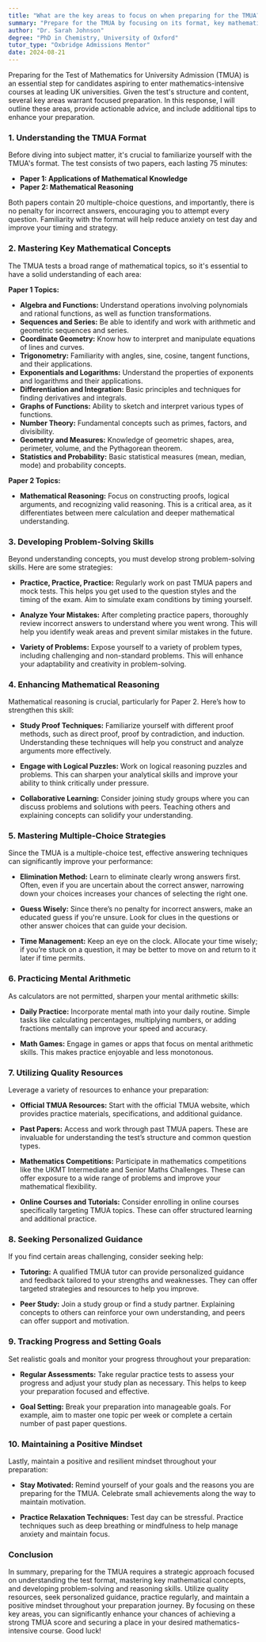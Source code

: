 ```yaml
---
title: "What are the key areas to focus on when preparing for the TMUA?"
summary: "Prepare for the TMUA by focusing on its format, key mathematical areas, and effective study strategies to excel in university admissions."
author: "Dr. Sarah Johnson"
degree: "PhD in Chemistry, University of Oxford"
tutor_type: "Oxbridge Admissions Mentor"
date: 2024-08-21
---
```


Preparing for the Test of Mathematics for University Admission (TMUA) is an essential step for candidates aspiring to enter mathematics-intensive courses at leading UK universities. Given the test's structure and content, several key areas warrant focused preparation. In this response, I will outline these areas, provide actionable advice, and include additional tips to enhance your preparation. 

### 1. Understanding the TMUA Format

Before diving into subject matter, it's crucial to familiarize yourself with the TMUA's format. The test consists of two papers, each lasting 75 minutes:

- **Paper 1: Applications of Mathematical Knowledge**
- **Paper 2: Mathematical Reasoning**

Both papers contain 20 multiple-choice questions, and importantly, there is no penalty for incorrect answers, encouraging you to attempt every question. Familiarity with the format will help reduce anxiety on test day and improve your timing and strategy.

### 2. Mastering Key Mathematical Concepts

The TMUA tests a broad range of mathematical topics, so it's essential to have a solid understanding of each area:

**Paper 1 Topics:**
- **Algebra and Functions:** Understand operations involving polynomials and rational functions, as well as function transformations.
- **Sequences and Series:** Be able to identify and work with arithmetic and geometric sequences and series.
- **Coordinate Geometry:** Know how to interpret and manipulate equations of lines and curves.
- **Trigonometry:** Familiarity with angles, sine, cosine, tangent functions, and their applications.
- **Exponentials and Logarithms:** Understand the properties of exponents and logarithms and their applications.
- **Differentiation and Integration:** Basic principles and techniques for finding derivatives and integrals.
- **Graphs of Functions:** Ability to sketch and interpret various types of functions.
- **Number Theory:** Fundamental concepts such as primes, factors, and divisibility.
- **Geometry and Measures:** Knowledge of geometric shapes, area, perimeter, volume, and the Pythagorean theorem.
- **Statistics and Probability:** Basic statistical measures (mean, median, mode) and probability concepts.

**Paper 2 Topics:**
- **Mathematical Reasoning:** Focus on constructing proofs, logical arguments, and recognizing valid reasoning. This is a critical area, as it differentiates between mere calculation and deeper mathematical understanding.

### 3. Developing Problem-Solving Skills

Beyond understanding concepts, you must develop strong problem-solving skills. Here are some strategies:

- **Practice, Practice, Practice:** Regularly work on past TMUA papers and mock tests. This helps you get used to the question styles and the timing of the exam. Aim to simulate exam conditions by timing yourself.

- **Analyze Your Mistakes:** After completing practice papers, thoroughly review incorrect answers to understand where you went wrong. This will help you identify weak areas and prevent similar mistakes in the future.

- **Variety of Problems:** Expose yourself to a variety of problem types, including challenging and non-standard problems. This will enhance your adaptability and creativity in problem-solving.

### 4. Enhancing Mathematical Reasoning

Mathematical reasoning is crucial, particularly for Paper 2. Here’s how to strengthen this skill:

- **Study Proof Techniques:** Familiarize yourself with different proof methods, such as direct proof, proof by contradiction, and induction. Understanding these techniques will help you construct and analyze arguments more effectively.

- **Engage with Logical Puzzles:** Work on logical reasoning puzzles and problems. This can sharpen your analytical skills and improve your ability to think critically under pressure.

- **Collaborative Learning:** Consider joining study groups where you can discuss problems and solutions with peers. Teaching others and explaining concepts can solidify your understanding.

### 5. Mastering Multiple-Choice Strategies

Since the TMUA is a multiple-choice test, effective answering techniques can significantly improve your performance:

- **Elimination Method:** Learn to eliminate clearly wrong answers first. Often, even if you are uncertain about the correct answer, narrowing down your choices increases your chances of selecting the right one.

- **Guess Wisely:** Since there’s no penalty for incorrect answers, make an educated guess if you're unsure. Look for clues in the questions or other answer choices that can guide your decision.

- **Time Management:** Keep an eye on the clock. Allocate your time wisely; if you’re stuck on a question, it may be better to move on and return to it later if time permits.

### 6. Practicing Mental Arithmetic

As calculators are not permitted, sharpen your mental arithmetic skills:

- **Daily Practice:** Incorporate mental math into your daily routine. Simple tasks like calculating percentages, multiplying numbers, or adding fractions mentally can improve your speed and accuracy.

- **Math Games:** Engage in games or apps that focus on mental arithmetic skills. This makes practice enjoyable and less monotonous.

### 7. Utilizing Quality Resources

Leverage a variety of resources to enhance your preparation:

- **Official TMUA Resources:** Start with the official TMUA website, which provides practice materials, specifications, and additional guidance.

- **Past Papers:** Access and work through past TMUA papers. These are invaluable for understanding the test’s structure and common question types.

- **Mathematics Competitions:** Participate in mathematics competitions like the UKMT Intermediate and Senior Maths Challenges. These can offer exposure to a wide range of problems and improve your mathematical flexibility.

- **Online Courses and Tutorials:** Consider enrolling in online courses specifically targeting TMUA topics. These can offer structured learning and additional practice.

### 8. Seeking Personalized Guidance

If you find certain areas challenging, consider seeking help:

- **Tutoring:** A qualified TMUA tutor can provide personalized guidance and feedback tailored to your strengths and weaknesses. They can offer targeted strategies and resources to help you improve.

- **Peer Study:** Join a study group or find a study partner. Explaining concepts to others can reinforce your own understanding, and peers can offer support and motivation.

### 9. Tracking Progress and Setting Goals

Set realistic goals and monitor your progress throughout your preparation:

- **Regular Assessments:** Take regular practice tests to assess your progress and adjust your study plan as necessary. This helps to keep your preparation focused and effective.

- **Goal Setting:** Break your preparation into manageable goals. For example, aim to master one topic per week or complete a certain number of past paper questions.

### 10. Maintaining a Positive Mindset

Lastly, maintain a positive and resilient mindset throughout your preparation:

- **Stay Motivated:** Remind yourself of your goals and the reasons you are preparing for the TMUA. Celebrate small achievements along the way to maintain motivation.

- **Practice Relaxation Techniques:** Test day can be stressful. Practice techniques such as deep breathing or mindfulness to help manage anxiety and maintain focus.

### Conclusion

In summary, preparing for the TMUA requires a strategic approach focused on understanding the test format, mastering key mathematical concepts, and developing problem-solving and reasoning skills. Utilize quality resources, seek personalized guidance, practice regularly, and maintain a positive mindset throughout your preparation journey. By focusing on these key areas, you can significantly enhance your chances of achieving a strong TMUA score and securing a place in your desired mathematics-intensive course. Good luck!
    